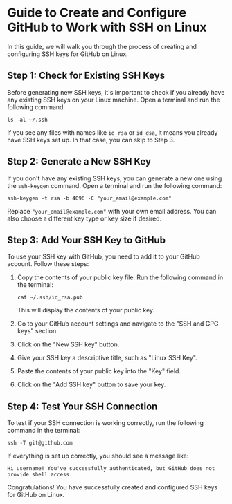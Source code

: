 # Guide to Create and Configure GitHub to Work with SSH on Linux

In this guide, we will walk you through the process of creating and configuring SSH keys for GitHub on Linux.

## Step 1: Check for Existing SSH Keys
Before generating new SSH keys, it's important to check if you already have any existing SSH keys on your Linux machine. Open a terminal and run the following command:

```
ls -al ~/.ssh
```

If you see any files with names like `id_rsa` or `id_dsa`, it means you already have SSH keys set up. In that case, you can skip to Step 3.

## Step 2: Generate a New SSH Key
If you don't have any existing SSH keys, you can generate a new one using the `ssh-keygen` command. Open a terminal and run the following command:

```
ssh-keygen -t rsa -b 4096 -C "your_email@example.com"
```

Replace `"your_email@example.com"` with your own email address. You can also choose a different key type or key size if desired.

## Step 3: Add Your SSH Key to GitHub
To use your SSH key with GitHub, you need to add it to your GitHub account. Follow these steps:

1. Copy the contents of your public key file. Run the following command in the terminal:

    ```
    cat ~/.ssh/id_rsa.pub
    ```

    This will display the contents of your public key.

2. Go to your GitHub account settings and navigate to the "SSH and GPG keys" section.

3. Click on the "New SSH key" button.

4. Give your SSH key a descriptive title, such as "Linux SSH Key".

5. Paste the contents of your public key into the "Key" field.

6. Click on the "Add SSH key" button to save your key.

## Step 4: Test Your SSH Connection
To test if your SSH connection is working correctly, run the following command in the terminal:

```
ssh -T git@github.com
```

If everything is set up correctly, you should see a message like:

```
Hi username! You've successfully authenticated, but GitHub does not provide shell access.
```

Congratulations! You have successfully created and configured SSH keys for GitHub on Linux.

